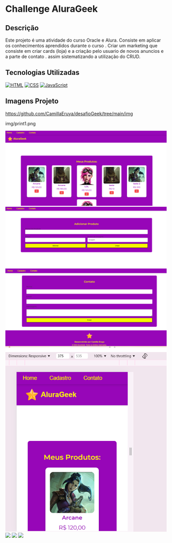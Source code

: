 # Challenge AluraGeek

## Descrição

Este projeto é uma atividade do curso Oracle e Alura. Consiste em aplicar os conhecimentos aprendidos durante o curso .
Criar um marketing que consiste em criar cards (loja) e a criação pelo usuario de novos anuncios e a parte de contato . assim sistematizando a utilização do CRUD.



## Tecnologias Utilizadas

[![HTML](https://img.shields.io/badge/HTML-E34F26?style=for-the-badge&logo=html5&logoColor=white)](https://developer.mozilla.org/pt-BR/docs/Web/HTML)
[![CSS](https://img.shields.io/badge/CSS-1572B6?style=for-the-badge&logo=css3&logoColor=white)](https://developer.mozilla.org/pt-BR/docs/Web/CSS)
[![JavaScript](https://img.shields.io/badge/JavaScript-F7DF1E?style=for-the-badge&logo=javascript&logoColor=black)](https://developer.mozilla.org/pt-BR/docs/Web/JavaScript)

## Imagens Projeto

https://github.com/CamillaEruya/desafioGeek/tree/main/img

img/print1.png

<img src="./img/print1.png">
<img src="./img/print2.pg.png">
<img src="./img/print3.png">
<img src="./img/print4.png">
<img src="./desafio/img/imprimir5.png">
<img src="./desafio/img/imprimir6.png">
<img src="./desafio/img/imprimir8.png">

